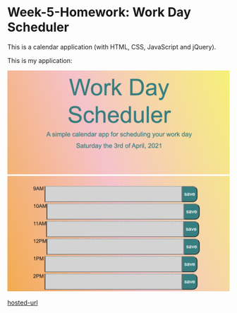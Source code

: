 # Week-5-Homework: Work Day Scheduler

This is a calendar application (with HTML, CSS, JavaScript and jQuery).

This is my application:

![Photo 1](./Assets/week-5-screenshot.png)

[hosted-url](https://celestealexmoore.github.io/Week-5-Homework/)